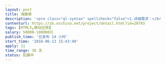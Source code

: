 ```yaml
---                
layout: post       
title: 海豚家           
description: '<pre class="ql-syntax" spellcheck="false">1.详细需求：</br></br>a)根据公司的小程序和公众号，开发对应的IOS版本的app；</br></br>2.验收标准：</br></br>a)所有功能完好可用；</br></br>3.团队要求</br></br>a)希望找一个有丰富经验的团队/公司承接这个项目</br></br>b)希望团队最好能有2人参加此项目；</br></pre><p><br></p>'     
contenturl: https://zb.oschina.net/project/detail.html?id=20793      
tags: [HTML5,移动应用]            
salary: 50000-100000元          
publish_time: '已发布 14 小时'         
start_time: '2018-06-13 15:43:40'           
apply: 11                   
time_range: 30 天              
status: 招募中                  
---                 
```

